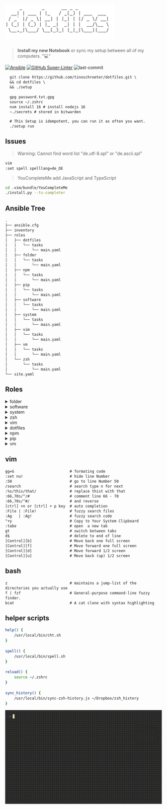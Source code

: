 # ![dotfile](dotfile.png)

> **Install my new Notebook** or sync my setup between all of my computers. ":computer:"

[![Ansible](https://img.shields.io/badge/Ansible-blue.svg)](https://github.com/ansible/ansible)
[![GitHub Super-Linter](https://github.com/tinoschroeter/dotfiles/workflows/Lint%20Code%20Base/badge.svg)](https://github.com/tinoschroeter/dotfiles/actions/workflows/linter.yml)
![last-commit](https://img.shields.io/github/last-commit/tinoschroeter/dotfiles.svg?style=flat)

```shell
  git clone https://github.com/tinoschroeter/dotfiles.git \
  && cd dotfiles \
  && ./setup

  gpg password.txt.gpg
  source ~/.zshrc
  nvm install 16 # install nodejs 16
  ~./secrets # stored in bitwarden
```

```shell
  # This Setup is idempotent, you can run it as often you want.
  ./setup run
```

## Issues

> Warning: Cannot find word list "de.utf-8.spl" or "de.ascii.spl"

```bash
vim
:set spell spelllang=de_DE

```

> YouCompleteMe add JavaScript and TypeScript

```bash
cd .vim/bundle/YouCompleteMe
./install.py --ts-completer
```

## Ansible Tree

```shell
.
├── ansible.cfg
├── inventory
├── roles
│   ├── dotfiles
│   │   └── tasks
│   │       └── main.yaml
│   ├── folder
│   │   └── tasks
│   │       └── main.yaml
│   ├── npm
│   │   └── tasks
│   │       └── main.yaml
│   ├── pip
│   │   └── tasks
│   │       └── main.yaml
│   ├── software
│   │   └── tasks
│   │       └── main.yaml
│   ├── system
│   │   └── tasks
│   │       └── main.yaml
│   ├── vim
│   │   └── tasks
│   │       └── main.yaml
│   ├── vm
│   │   └── tasks
│   │       └── main.yaml
│   └── zsh
│       └── tasks
│           └── main.yaml
└── site.yaml
```

## Roles

<details>
  <summary>folder</summary>

* Setup [roles/folder/tasks/main.yaml](https://github.com/tinoschroeter/dotfiles/blob/master/playbook/roles/folder/tasks/main.yaml)
  * create folder structure

</details>

<details>
  <summary>software</summary>
  
* Setup [roles/software/tasks/main.yaml](https://github.com/tinoschroeter/dotfiles/blob/master/playbook/roles/software/tasks/main.yaml)
  * install docker
  * Install [utility packages](https://github.com/tinoschroeter/dotfiles/blob/master/playbook/roles/software/tasks/main.yaml#L21-L49)
  * Install aws cli
  * Install skaffold
  * Install kubens
  * Install Minikube
  * Install kubectl
  * Install terraform
  * Install helm3
  * Install velero
  * Install argocd
  * Install argo
  * Install nvm (Node.js Version Manager)
  * Install Slack
  * Instal help cheat.sh script

</details>

<details>
  <summary>system</summary>

* Setup [roles/system/tasks/main.yaml](https://github.com/tinoschroeter/dotfiles/blob/master/playbook/roles/system/tasks/main.yaml)
  * Set timezone to Europe/Berlin
  * Set login shell to zsh

</details>

<details>
  <summary>zsh</summary>

* Setup [roles/zsh/tasks/main.yaml](https://github.com/tinoschroeter/dotfiles/blob/master/playbook/roles/zsh/tasks/main.yaml)
  * Install zsh
  * Install Oh My Zsh
  * setup some plugins

</details>

<details>
  <summary>vim</summary>

* Setup [roles/vim/tasks/main.yaml](https://github.com/tinoschroeter/dotfiles/blob/master/playbook/roles/vim/tasks/main.yaml)
  * Install vim
  * Setup vim plugins

</details>

<details>
  <summary>dotfiles</summary>

* Setup [roles/dotfiles/tasks/main.yaml](https://github.com/tinoschroeter/dotfiles/blob/master/playbook/roles/dotfiles/tasks/main.yaml)
  * put .zshrc in place
  * put .vimrc in place

</details>

<details>
  <summary>npm</summary>

* Setup [roles/npm/tasks/main.yaml](https://github.com/tinoschroeter/dotfiles/blob/master/playbook/roles/npm/tasks/main.yaml)
  * install global npm packages

</details>

<details>
  <summary>pip</summary>

* Setup [roles/pip/tasks/main.yaml](https://github.com/tinoschroeter/dotfiles/blob/master/playbook/roles/pip/tasks/main.yaml)
  * install pip packages

</details>

<details>
  <summary>vm</summary>

* Setup [roles/vm/tasks/main.yaml](https://github.com/tinoschroeter/dotfiles/blob/master/playbook/roles/vm/tasks/main.yaml)
  * Install virtualbox
  * Install vagrant

</details>

## vim

```shell
gg=G                         # formating code
:set nu!                     # hide line Number
:50                          # go to line Number 50
/search                      # search type n for next
:%s/this/that/               # replace thist with that
:66,70s/^/#                  # comment line 66 - 70
:66,70s/^#/                  # and reverse
[ctrl] +n or [ctrl] + p key  # auto completion
:File | :File!               # fuzzy search files 
:Ag   | :Ag!                 # fuzzy search code
"+y                          # Copy to Your System Clipboard
:tabe                        # open  a new tab
gt                           # switch between tabs
d$                           # delete to end of line
[Control][b]                 # Move back one full screen
[Control][f]                 # Move forward one full screen
[Control][d]                 # Move forward 1/2 screen
[Control][u]                 # Move back (up) 1/2 screen
```

## bash

```shell
z                            # maintains a jump-list of the directories you actually use
f | fzf                      # General-purpose command-line fuzzy finder.
bcat                         # A cat clone with syntax highlighting
```
## helper scripts

```bash
help() {
    /usr/local/bin/cht.sh
}

spell() {
    /usr/local/bin/spell.sh
}

reload() {
    source ~/.zshrc
}

sync_history() {
    /usr/local/bin/sync-zsh-history.js ~/Dropbox/zsh_history
}
```

![help command](docs/help.gif)
